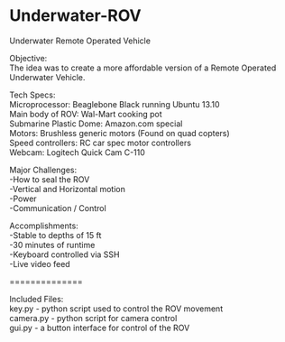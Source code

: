 Underwater-ROV
==============

Underwater Remote Operated Vehicle

Objective:<br/>
The idea was to create a more affordable version of a Remote Operated Underwater Vehicle. 

Tech Specs:<br/>
Microprocessor: Beaglebone Black running Ubuntu 13.10<br/>
Main body of  ROV: Wal-Mart cooking pot<br/>
Submarine Plastic Dome: Amazon.com special<br/>
Motors: Brushless generic motors (Found on quad copters)<br/>
Speed controllers: RC car spec motor controllers<br/>
Webcam: Logitech Quick Cam C-110<br/>

Major Challenges:<br/>
-How to seal the ROV<br/>
-Vertical and Horizontal motion<br/>
-Power<br/>
-Communication / Control<br/>

Accomplishments:<br/>
-Stable to depths of 15 ft<br/>
-30 minutes of runtime<br/>
-Keyboard controlled via SSH<br/>
-Live video feed<br/>

==============

Included Files:<br/>
key.py - python script used to control the ROV movement<br/>
camera.py - python script for camera control<br/>
gui.py - a button interface for control of the ROV<br/>
